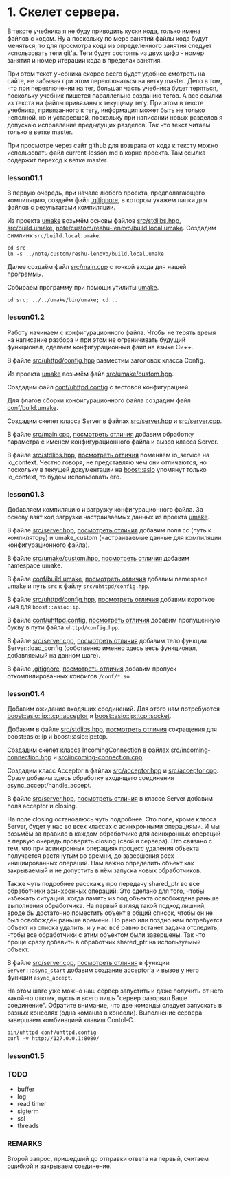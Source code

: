 # 1. Скелет сервера.

В тексте учебника я не буду приводить куски кода, только имена файлов с кодом. Ну а поскольку по мере занятий файлы кода будут меняться, то для просмотра кода из определенного занятия следует использовать теги git'а. Теги будут состоять из двух цифр - номер занятия и номер итерации кода в пределах занятия.

При этом текст учебника скорее всего будет удобнее смотреть на сайте, не забывая при этом переключаться на ветку master. Дело в том, что при переключении на тег, большая часть учебника будет теряться, поскольку учебник пишется параллельно созданию тегов. А все ссылки из текста на файлы привязаны к текущему тегу. При этом в тексте учебника, привязанного к тегу, информация может быть не только неполной, но и устаревшей, поскольку при написании новых разделов я допускаю исправление предыдущих разделов. Так что текст читаем только в ветке master.

При просмотре через сайт github для возврата от кода к тексту можно использовать файл current-lesson.md в корне проекта. Там ссылка содержит переход к ветке master.

### lesson01.1

В первую очередь, при начале любого проекта, предполагающего компиляцию, создаём файл [.gitignore](https://github.com/ulresh/umake/blob/lesson01.1/.gitignore), в котором укажем папки для файлов с результатами компиляции.

Из проекта [umake](/../../../umake) возьмём основы файлов [src/stdlibs.hpp](/../lesson01.1/src/stdlibs.hpp), [src/build.umake](/../lesson01.1/src/build.umake), [note/custom/reshu-lenovo/build.local.umake](/../lesson01.1/note/custom/reshu-lenovo/build.local.umake). Создадим симлинк `src/build.local.umake`.
```
cd src
ln -s ../note/custom/reshu-lenovo/build.local.umake
```

Далее создаём файл [src/main.cpp](/../lesson01.1/src/main.cpp) с точкой входа для нашей программы.

Собираем программу при помощи утилиты [umake](/../../../umake).
```
cd src; ../../umake/bin/umake; cd ..
```


### lesson01.2

Работу начинаем с конфигурационного файла. Чтобы не терять время на написание разбора и при этом не ограничивать будущий функционал, сделаем конфигурационный файл на языке Си++.

В файле [src/uhttpd/config.hpp](/../lesson01.2/src/uhttpd/config.hpp) разместим заголовок класса Config.

Из проекта [umake](/../../../umake) возьмём файл [src/umake/custom.hpp](/../lesson01.2/src/umake/custom.hpp).

Создадим файл [conf/uhttpd.config](/../lesson01.2/conf/uhttpd.config) с тестовой конфигурацией.

Для флагов сборки конфигурационного файла создадим файл [conf/build.umake](/../lesson01.2/conf/build.umake).

Создадим скелет класса Server в файлах
[src/server.hpp](/../lesson01.2/src/server.hpp) и
[src/server.cpp](/../lesson01.2/src/server.cpp).

В файле [src/main.cpp](/../lesson01.2/src/main.cpp), [посмотреть отличия](/../../compare/c012..c012a) добавим обработку параметра с именем конфигурационного файла и вызов класса Server.

В файле [src/stdlibs.hpp](/../lesson01.2/src/stdlibs.hpp), [посмотреть отличия](/../../compare/c012a..c012b) поменяем io_service на io_context. Честно говоря, не представляю чем они отличаются, но поскольку в текущей документации на [boost::asio](https://www.boost.org/doc/libs/1_84_0/doc/html/boost_asio.html) упомянут только io_context, то будем использовать его.


### lesson01.3

Добавляем компиляцию и загрузку конфигурационного файла. За основу взят код загрузки настраиваемых данных из проекта [umake](/../../../umake).

В файле [src/server.hpp](/../lesson01.3/src/server.hpp), [посмотреть отличия](/../../compare/c013..c013a) добавим поля cc (путь к компилятору) и umake_custom (настраиваемые данные для компиляции конфигурационного файла).

В файле [src/umake/custom.hpp](/../lesson01.3/src/umake/custom.hpp), [посмотреть отличия](/../../compare/c013a..c013b) добавим namespace umake.

В файле [conf/build.umake](/../lesson01.3/conf/build.umake), [посмотреть отличия](/../../compare/c013b..c013c) добавим namespace umake и путь `src` к файлу `src/uhttpd/config.hpp`.

В файле [src/uhttpd/config.hpp](/../lesson01.3/src/uhttpd/config.hpp), [посмотреть отличия](/../../compare/c013c..c013d) добавим короткое имя для `boost::asio::ip`.

В файле [conf/uhttpd.config](/../lesson01.3/conf/uhttpd.config), [посмотреть отличия](/../../compare/c013d..c013e) добавим пропущенную букву в пути файла `uhttpd/config.hpp`.

В файле [src/server.cpp](/../lesson01.3/src/server.cpp), [посмотреть отличия](/../../compare/c013e..c013f) добавим тело функции Server::load_config (собственно именно здесь весь функционал, добавляемый на данном шаге).

В файле [.gitignore](/../lesson01.3/.gitignore), [посмотреть отличия](/../../compare/c013f..c013g) добавим пропуск откомпилированных конфигов `/conf/*.so`.


### lesson01.4

Добавим ожидание входящих соединений. Для этого нам потребуются [boost::asio::ip::tcp::acceptor](https://www.boost.org/doc/libs/1_84_0/doc/html/boost_asio/reference/ip__tcp/acceptor.html) и [boost::asio::ip::tcp::socket](https://www.boost.org/doc/libs/1_84_0/doc/html/boost_asio/reference/ip__tcp/socket.html).

Добавим в файле [src/stdlibs.hpp](/../lesson01.4/src/stdlibs.hpp), [посмотреть отличия](/../../compare/c014..c014a) сокращения для boost::asio::ip и boost::asio::ip::tcp.

Создадим скелет класса IncomingConnection в файлах
[src/incoming-connection.hpp](/../lesson01.4/src/incoming-connection.hpp) и
[src/incoming-connection.cpp](/../lesson01.4/src/incoming-connection.cpp).

Создадим класс Acceptor в файлах
[src/acceptor.hpp](/../lesson01.4/src/acceptor.hpp) и
[src/acceptor.cpp](/../lesson01.4/src/acceptor.cpp).
Сразу добавим здесь обработку входящего соединения async_accept/handle_accept.

В файле [src/server.hpp](/../lesson01.4/src/server.hpp), [посмотреть отличия](/../../compare/c014a..c014b) в классе Server добавим поля acceptor и closing.

На поле closing остановлюсь чуть подробнее. Это поле, кроме класса Server, будет у нас во всех классах с асинхронными операциями. И мы возьмём за правило в каждом обработчике для асинхронных операций в первую очередь проверять closing (свой и сервера). Это связано с тем, что при асинхронных операциях процесс удаления объекта получается растянутым во времни, до завершения всех инициированных операций. Нам важно определить объект как закрываемый и не допустить в нём запуска новых обработчиков.

Также чуть подробнее расскажу про передачу shared_ptr во все обработчики асинхронных операций. Это сделано для того, чтобы избежать ситуаций, когда память из под объекта освобождена раньше выполнения обработчика. На первый взгляд такой подход лишний, вроде бы достаточно поместить объект в общий список, чтобы он не был освобождён раньше времени. Но рано или поздно нам потребуется объект из списка удалить, и у нас всё равно встанет задача отследить, чтобы все обработчики с этим объектом были завершены. Так что проще сразу добавить в обработчик shared_ptr на используемый объект.

В файле [src/server.cpp](/../lesson01.4/src/server.cpp), [посмотреть отличия](/../../compare/c014b..c014c) в функции `Server::async_start` добавим создание acceptor'а и вызов у него функции `async_accept`.

На этом шаге уже можно наш сервер запустить и даже получить от него какой-то отклик, пусть и всего лишь "сервер разорвал Ваше соединение". Обратите внимание, что две команды следует запускать в разных консолях (одна команла в консоли). Выполнение сервера завершаем комбинацией клавиш Contol-C.

```
bin/uhttpd conf/uhttpd.config
curl -v http://127.0.0.1:8080/
```


### lesson01.5



### TODO
* buffer
* log
* read timer
* sigterm
* ssl
* threads

### REMARKS

Второй запрос, пришедший до отправки ответа на первый, считаем ошибкой и закрываем соединение.
